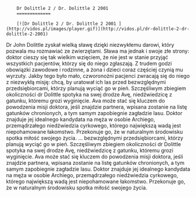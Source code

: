 
        Dr Dolittle 2 / Dr. Dolittle 2 2001 
        =============
        
        [![Dr Dolittle 2 / Dr. Dolittle 2 2001 ](http://vidos.pl/images/player.gif)](http://vidos.pl/dr-dolittle-2-dr-dolittle-2-2001)
        
        
 Dr John Dolittle zyskał wielką sławę dzięki niezwykłemu darowi, który pozwala mu rozmawiać ze zwierzętami. Sława ma jednak i swoje złe strony: doktor cieszy się tak wielkim wzięciem, że nie jest w stanie przyjąć wszystkich pacjentów, którzy się do niego zgłaszają. Z trudem godzi obowiązki zawodowe i rodzinne, a żona i dzieci coraz częściej czynią mu wyrzuty. Jakby tego było mało, czworonożni pacjenci zwracają się do niego z niezwykłą misję: chcą, by uratował ich las przed bezwzględnymi przedsiębiorcami, którzy planują wyciąć go w pień. Szczęśliwym zbiegiem okoliczności dr Dolittle spotyka na swej drodze Avę, niedźwiedzicę z gatunku, któremu grozi wyginięcie. Ava może stać się kluczem do powodzenia misji doktora, jeśli znajdzie partnera, wpisana zostanie na listę gatunków chronionych, a tym samym zapobiegnie zagładzie lasu. Doktor znajduje jej idealnego kandydata na męża w osobie Archiego, przemądrzałego niedźwiedzia cyrkowego, którego największą wadą jest niepohamowane łakomstwo. Przekonuje go, że w naturalnym środowisku spotka miłość swojego życia.   ... bezwzględnymi przedsiębiorcami, którzy planują wyciąć go w pień. Szczęśliwym zbiegiem okoliczności dr Dolittle spotyka na swej drodze Avę, niedźwiedzicę z gatunku, któremu grozi wyginięcie. Ava może stać się kluczem do powodzenia misji doktora, jeśli znajdzie partnera, wpisana zostanie na listę gatunków chronionych, a tym samym zapobiegnie zagładzie lasu. Doktor znajduje jej idealnego kandydata na męża w osobie Archiego, przemądrzałego niedźwiedzia cyrkowego, którego największą wadą jest niepohamowane łakomstwo. Przekonuje go, że w naturalnym środowisku spotka miłość swojego życia.
    